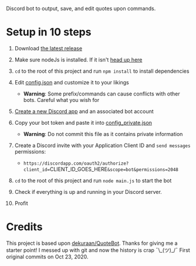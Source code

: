 Discord bot to output, save, and edit quotes upon commands.

# Setup in 10 steps

1.  Download [the latest release](https://github.com/r4dixx/QuoteBot/releases)

2.  Make sure nodeJs is installed. If it isn't [head up here](https://nodejs.org/en/download/package-manager/)

3.  `cd` to the root of this project and run `npm install` to install dependencies

4.  Edit [config.json](config.json) and customize it to your likings

    -   **Warning**: Some prefix/commands can cause conflicts with other bots. Careful what you wish for

5.  [Create a new Discord app](https://discordapp.com/developers/applications/me) and an associated bot account

6.  Copy your bot token and paste it into [config_private.json](config_private.json)  

    -   **Warning**: Do not commit this file as it contains private information

7.  Create a Discord invite with your Application Client ID and `send messages` permissions:

    -   `https://discordapp.com/oauth2/authorize?client_id=`CLIENT_ID_GOES_HERE`&scope=bot&permissions=2048`


8.  `cd` to the root of this project and run `node main.js` to start the bot

9.  Check if everything is up and running in your Discord server.

10. Profit

# Credits

This project is based upon [dekuraan/QuoteBot](https://github.com/dekuraan/QuoteBot). Thanks for giving me a starter point! I messed up with git and now the history is crap ¯\\\_(ツ)\_/¯ First original commits on Oct 23, 2020.
